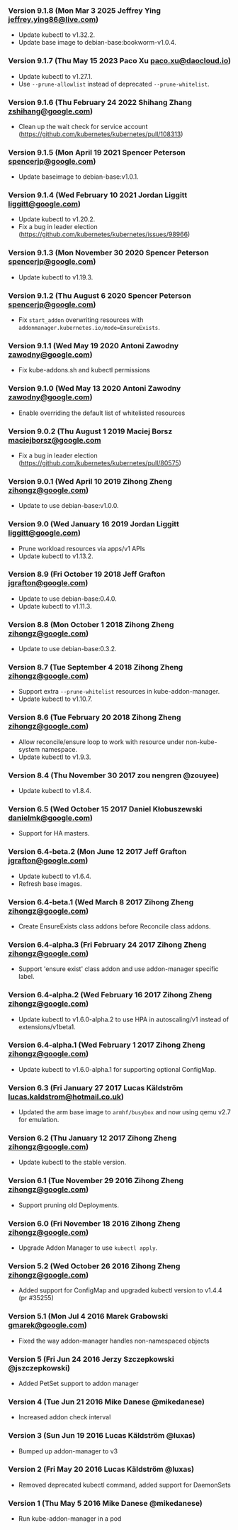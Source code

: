 ### Version 9.1.8 (Mon Mar 3 2025 Jeffrey Ying <jeffrey.ying86@live.com>)
- Update kubectl to v1.32.2.
- Update base image to debian-base:bookworm-v1.0.4.

### Version 9.1.7 (Thu May 15 2023 Paco Xu <paco.xu@daocloud.io>)
- Update kubectl to v1.27.1.
- Use `--prune-allowlist` instead of deprecated `--prune-whitelist`.

### Version 9.1.6 (Thu February 24 2022 Shihang Zhang <zshihang@google.com>)
 - Clean up the wait check for service account (https://github.com/kubernetes/kubernetes/pull/108313)

### Version 9.1.5 (Mon April 19 2021 Spencer Peterson <spencerjp@google.com>)
 - Update baseimage to debian-base:v1.0.1.

### Version 9.1.4 (Wed February 10 2021 Jordan Liggitt <liggitt@google.com>)
 - Update kubectl to v1.20.2.
 - Fix a bug in leader election (https://github.com/kubernetes/kubernetes/issues/98966)

### Version 9.1.3 (Mon November 30 2020 Spencer Peterson <spencerjp@google.com>)
 - Update kubectl to v1.19.3.

### Version 9.1.2 (Thu August 6 2020 Spencer Peterson <spencerjp@google.com>)
 - Fix `start_addon` overwriting resources with `addonmanager.kubernetes.io/mode=EnsureExists`.

### Version 9.1.1 (Wed May 19 2020 Antoni Zawodny <zawodny@google.com>)
 - Fix kube-addons.sh and kubectl permissions

### Version 9.1.0 (Wed May 13 2020 Antoni Zawodny <zawodny@google.com>)
 - Enable overriding the default list of whitelisted resources

### Version 9.0.2  (Thu August 1 2019 Maciej Borsz <maciejborsz@google.com>
 - Fix a bug in leader election (https://github.com/kubernetes/kubernetes/pull/80575)

### Version 9.0.1  (Wed April 10 2019 Zihong Zheng <zihongz@google.com>)
 - Update to use debian-base:v1.0.0.

### Version 9.0  (Wed January 16 2019 Jordan Liggitt <liggitt@google.com>)
 - Prune workload resources via apps/v1 APIs
 - Update kubectl to v1.13.2.

### Version 8.9  (Fri October 19 2018 Jeff Grafton <jgrafton@google.com>)
 - Update to use debian-base:0.4.0.
 - Update kubectl to v1.11.3.

### Version 8.8  (Mon October 1 2018 Zihong Zheng <zihongz@google.com>)
 - Update to use debian-base:0.3.2.

### Version 8.7  (Tue September 4 2018 Zihong Zheng <zihongz@google.com>)
 - Support extra `--prune-whitelist` resources in kube-addon-manager.
 - Update kubectl to v1.10.7.

### Version 8.6  (Tue February 20 2018 Zihong Zheng <zihongz@google.com>)
 - Allow reconcile/ensure loop to work with resource under non-kube-system namespace.
 - Update kubectl to v1.9.3.

### Version 8.4  (Thu November 30 2017 zou nengren @zouyee)
 - Update kubectl to v1.8.4.

### Version 6.5  (Wed October 15 2017 Daniel Kłobuszewski <danielmk@google.com>)
 - Support for HA masters.

### Version 6.4-beta.2  (Mon June 12 2017 Jeff Grafton <jgrafton@google.com>)
 - Update kubectl to v1.6.4.
 - Refresh base images.

### Version 6.4-beta.1  (Wed March 8 2017 Zihong Zheng <zihongz@google.com>)
 - Create EnsureExists class addons before Reconcile class addons.

### Version 6.4-alpha.3  (Fri February 24 2017 Zihong Zheng <zihongz@google.com>)
 - Support 'ensure exist' class addon and use addon-manager specific label.

### Version 6.4-alpha.2 (Wed February 16 2017 Zihong Zheng <zihongz@google.com>)
 - Update kubectl to v1.6.0-alpha.2 to use HPA in autoscaling/v1 instead of extensions/v1beta1.

### Version 6.4-alpha.1 (Wed February 1 2017 Zihong Zheng <zihongz@google.com>)
 - Update kubectl to v1.6.0-alpha.1 for supporting optional ConfigMap.

### Version 6.3 (Fri January 27 2017 Lucas Käldström <lucas.kaldstrom@hotmail.co.uk>)
 - Updated the arm base image to `armhf/busybox` and now using qemu v2.7 for emulation.

### Version 6.2 (Thu January 12 2017 Zihong Zheng <zihongz@google.com>)
 - Update kubectl to the stable version.

### Version 6.1 (Tue November 29 2016 Zihong Zheng <zihongz@google.com>)
 - Support pruning old Deployments.

### Version 6.0 (Fri November 18 2016 Zihong Zheng <zihongz@google.com>)
 - Upgrade Addon Manager to use `kubectl apply`.

### Version 5.2 (Wed October 26 2016 Zihong Zheng <zihongz@google.com>)
 - Added support for ConfigMap and upgraded kubectl version to v1.4.4 (pr #35255)

### Version 5.1 (Mon Jul 4 2016 Marek Grabowski <gmarek@google.com>)
 - Fixed the way addon-manager handles non-namespaced objects

### Version 5 (Fri Jun 24 2016 Jerzy Szczepkowski @jszczepkowski)
 - Added PetSet support to addon manager

### Version 4 (Tue Jun 21 2016 Mike Danese @mikedanese)
 - Increased addon check interval

### Version 3 (Sun Jun 19 2016 Lucas Käldström @luxas)
 - Bumped up addon-manager to v3

### Version 2 (Fri May 20 2016 Lucas Käldström @luxas)
 - Removed deprecated kubectl command, added support for DaemonSets

### Version 1 (Thu May 5 2016 Mike Danese @mikedanese)
 - Run kube-addon-manager in a pod
